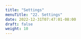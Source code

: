 ```yaml
---
title: "Settings"
menuTitle: "22. Settings"
date: 2022-12-31T07:47:01-08:00
draft: false
weight: 10
---
```



